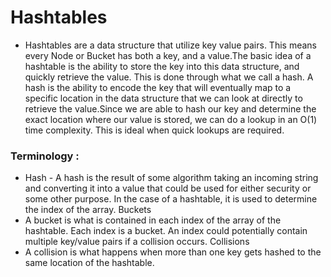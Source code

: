 # Hashtables

- Hashtables are a data structure that utilize key value pairs. This means every Node or Bucket has both a key, and a value.The basic idea of a hashtable is the ability to store the key into this data structure, and quickly retrieve the value. This is done through what we call a hash. A hash is the ability to encode the key that will eventually map to a specific location in the data structure that we can look at directly to retrieve the value.Since we are able to hash our key and determine the exact location where our value is stored, we can do a lookup in an O(1) time complexity. This is ideal when quick lookups are required.

### Terminology :

- Hash - A hash is the result of some algorithm taking an incoming string and converting it into a value that could be used for either security or some other purpose. In the case of a hashtable, it is used to determine the index of the array.
Buckets
- A bucket is what is contained in each index of the array of the hashtable. Each index is a bucket. An index could potentially contain multiple key/value pairs if a collision occurs.
Collisions
- A collision is what happens when more than one key gets hashed to the same location of the hashtable.

